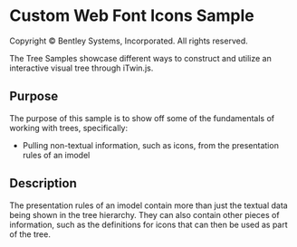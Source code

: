 # Custom Web Font Icons Sample

Copyright © Bentley Systems, Incorporated. All rights reserved.

The Tree Samples showcase different ways to construct and utilize an interactive visual tree through iTwin.js.

## Purpose

The purpose of this sample is to show off some of the fundamentals of working with trees, specifically:

- Pulling non-textual information, such as icons, from the presentation rules of an imodel

## Description

The presentation rules of an imodel contain more than just the textual data being shown in the tree hierarchy. They can also contain other pieces of information, such as the definitions for icons that can then be used as part of the tree.
